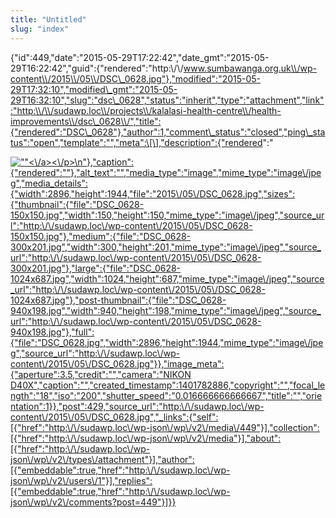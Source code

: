 ```yaml
---
title: "Untitled"
slug: "index"
---
```


{"id":449,"date":"2015-05-29T17:22:42","date\_gmt":"2015-05-29T16:22:42","guid":{"rendered":"http:\\/\\/www.sumbawanga.org.uk\\/wp-content\\/2015\\/05\\/DSC\_0628.jpg"},"modified":"2015-05-29T17:32:10","modified\_gmt":"2015-05-29T16:32:10","slug":"dsc\_0628","status":"inherit","type":"attachment","link":"http:\\/\\/sudawp.loc\\/projects\\/kalalasi-health-centre\\/health-improvements\\/dsc\_0628\\/","title":{"rendered":"DSC\_0628"},"author":1,"comment\_status":"closed","ping\_status":"open","template":"","meta":\[\],"description":{"rendered":"

[![\"\"](\"http:\/\/sudawp.loc\/wp-content\/2015\/05\/DSC_0628-300x201.jpg\")<\\/a><\\/p>\\n"},"caption":{"rendered":""},"alt\_text":"","media\_type":"image","mime\_type":"image\\/jpeg","media\_details":{"width":2896,"height":1944,"file":"2015\\/05\\/DSC\_0628.jpg","sizes":{"thumbnail":{"file":"DSC\_0628-150x150.jpg","width":150,"height":150,"mime\_type":"image\\/jpeg","source\_url":"http:\\/\\/sudawp.loc\\/wp-content\\/2015\\/05\\/DSC\_0628-150x150.jpg"},"medium":{"file":"DSC\_0628-300x201.jpg","width":300,"height":201,"mime\_type":"image\\/jpeg","source\_url":"http:\\/\\/sudawp.loc\\/wp-content\\/2015\\/05\\/DSC\_0628-300x201.jpg"},"large":{"file":"DSC\_0628-1024x687.jpg","width":1024,"height":687,"mime\_type":"image\\/jpeg","source\_url":"http:\\/\\/sudawp.loc\\/wp-content\\/2015\\/05\\/DSC\_0628-1024x687.jpg"},"post-thumbnail":{"file":"DSC\_0628-940x198.jpg","width":940,"height":198,"mime\_type":"image\\/jpeg","source\_url":"http:\\/\\/sudawp.loc\\/wp-content\\/2015\\/05\\/DSC\_0628-940x198.jpg"},"full":{"file":"DSC\_0628.jpg","width":2896,"height":1944,"mime\_type":"image\\/jpeg","source\_url":"http:\\/\\/sudawp.loc\\/wp-content\\/2015\\/05\\/DSC\_0628.jpg"}},"image\_meta":{"aperture":3.5,"credit":"","camera":"NIKON D40X","caption":"","created\_timestamp":1401782886,"copyright":"","focal\_length":"18","iso":"200","shutter\_speed":"0.016666666666667","title":"","orientation":1}},"post":429,"source\_url":"http:\\/\\/sudawp.loc\\/wp-content\\/2015\\/05\\/DSC\_0628.jpg","\_links":{"self":\[{"href":"http:\\/\\/sudawp.loc\\/wp-json\\/wp\\/v2\\/media\\/449"}\],"collection":\[{"href":"http:\\/\\/sudawp.loc\\/wp-json\\/wp\\/v2\\/media"}\],"about":\[{"href":"http:\\/\\/sudawp.loc\\/wp-json\\/wp\\/v2\\/types\\/attachment"}\],"author":\[{"embeddable":true,"href":"http:\\/\\/sudawp.loc\\/wp-json\\/wp\\/v2\\/users\\/1"}\],"replies":\[{"embeddable":true,"href":"http:\\/\\/sudawp.loc\\/wp-json\\/wp\\/v2\\/comments?post=449"}\]}}](http:\/\/sudawp.loc\/wp-content\/2015\/05\/DSC_0628.jpg)